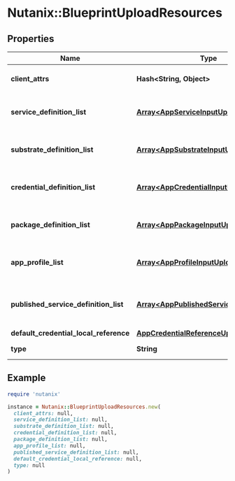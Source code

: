 # Nutanix::BlueprintUploadResources

## Properties

| Name | Type | Description | Notes |
| ---- | ---- | ----------- | ----- |
| **client_attrs** | **Hash&lt;String, Object&gt;** | Data needed for clients. | [optional] |
| **service_definition_list** | [**Array&lt;AppServiceInputUpload&gt;**](AppServiceInputUpload.md) | Service definitions for Blueprint. | [optional] |
| **substrate_definition_list** | [**Array&lt;AppSubstrateInputUpload&gt;**](AppSubstrateInputUpload.md) | Substrate definitions for Blueprint. | [optional] |
| **credential_definition_list** | [**Array&lt;AppCredentialInputUpload&gt;**](AppCredentialInputUpload.md) | Credential definitions for Blueprint. | [optional] |
| **package_definition_list** | [**Array&lt;AppPackageInputUpload&gt;**](AppPackageInputUpload.md) | Package definitions for Blueprint. | [optional] |
| **app_profile_list** | [**Array&lt;AppProfileInputUpload&gt;**](AppProfileInputUpload.md) | App profile definitions for Blueprint. | [optional] |
| **published_service_definition_list** | [**Array&lt;AppPublishedServiceInputUpload&gt;**](AppPublishedServiceInputUpload.md) | Published service definitions for Blueprint. | [optional] |
| **default_credential_local_reference** | [**AppCredentialReferenceUpload**](AppCredentialReferenceUpload.md) |  | [optional] |
| **type** | **String** | Type of blueprint | [optional] |

## Example

```ruby
require 'nutanix'

instance = Nutanix::BlueprintUploadResources.new(
  client_attrs: null,
  service_definition_list: null,
  substrate_definition_list: null,
  credential_definition_list: null,
  package_definition_list: null,
  app_profile_list: null,
  published_service_definition_list: null,
  default_credential_local_reference: null,
  type: null
)
```

